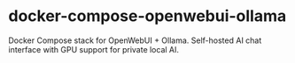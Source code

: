 # docker-compose-openwebui-ollama
Docker Compose stack for OpenWebUI + Ollama. Self-hosted AI chat interface with GPU support for private local AI.
